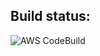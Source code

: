 Build status:
---
![AWS CodeBuild](https://codebuild.ap-southeast-2.amazonaws.com/badges?uuid=eyJlbmNyeXB0ZWREYXRhIjoidFFGVFRtakFhWDlHSjZBb2pEcEMvcTI5c1hnYjhYbzArUi9sRm9ZTHlUSWpiUmhDZmpoT0p2aWhreGdjeVdTMU1HVStadVpmbzk0WW5yUk15RDVCbEFFPSIsIml2UGFyYW1ldGVyU3BlYyI6IlQ3am5pUzhMb0R1N0JXZFQiLCJtYXRlcmlhbFNldFNlcmlhbCI6MX0%3D&branch=master)
